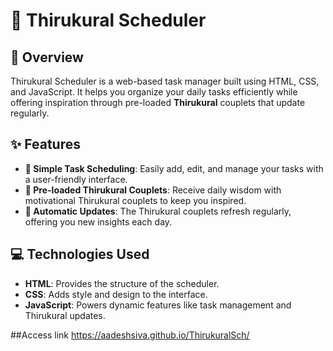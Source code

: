 # 📅 Thirukural Scheduler

## 🌟 Overview

Thirukural Scheduler is a web-based task manager built using HTML, CSS, and JavaScript. It helps you organize your daily tasks efficiently while offering inspiration through pre-loaded **Thirukural** couplets that update regularly.

## ✨ Features

- **📝 Simple Task Scheduling**: Easily add, edit, and manage your tasks with a user-friendly interface.
- **📜 Pre-loaded Thirukural Couplets**: Receive daily wisdom with motivational Thirukural couplets to keep you inspired.
- **🔄 Automatic Updates**: The Thirukural couplets refresh regularly, offering you new insights each day.

## 💻 Technologies Used

- **HTML**: Provides the structure of the scheduler.
- **CSS**: Adds style and design to the interface.
- **JavaScript**: Powers dynamic features like task management and Thirukural updates.
  
##Access link
https://aadeshsiva.github.io/ThirukuralSch/
